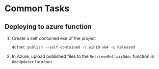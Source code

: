 # Common Tasks

## Deploying to azure function

1. Create a self contained exe of the project

    `dotnet publish --self-contained -r win10-x64 -c Released`

2. In Azure, upload published files to the `RetrieveBetfairOdds` function in `OddUpdater` function